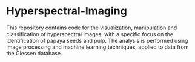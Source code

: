 # Hyperspectral-Imaging
This repository contains code for the visualization, manipulation and classification of hyperspectral images, with a specific focus on the identification of papaya seeds and pulp. The analysis is performed using image processing and machine learning techniques, applied to data from the Giessen database.
